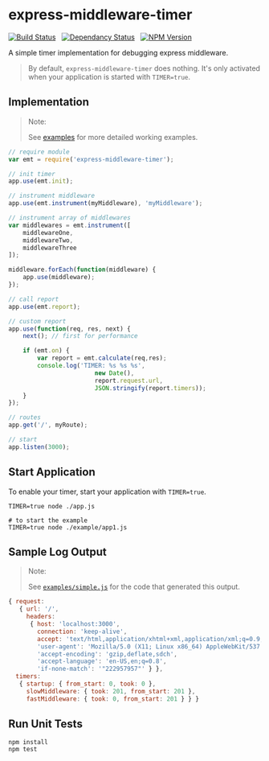 express-middleware-timer
========================

[![Build Status](https://travis-ci.org/yp-engineering/express-middleware-timer.png?branch=master)](https://travis-ci.org/yp-engineering/express-middleware-timer) &nbsp; [![Dependancy Status](https://david-dm.org/yp-engineering/express-middleware-timer.png)](https://david-dm.org/yp-engineering/express-middleware-timer) &nbsp; [![NPM Version](https://badge.fury.io/js/express-middleware-timer.png)](https://badge.fury.io/js/express-middleware-timer)


A simple timer implementation for debugging express middleware.

> By default, `express-middleware-timer` does nothing. It's only activated
> when your application is started with `TIMER=true`.

Implementation
--------------

> Note:
>
> See [examples](examples) for more detailed working examples.

``` javascript
// require module
var emt = require('express-middleware-timer');

// init timer
app.use(emt.init);

// instrument middleware
app.use(emt.instrument(myMiddleware), 'myMiddleware');

// instrument array of middlewares
var middlewares = emt.instrument([
    middlewareOne,
    middlewareTwo,
    middlewareThree
]);

middleware.forEach(function(middleware) {
    app.use(middleware);
});

// call report
app.use(emt.report);

// custom report
app.use(function(req, res, next) {
    next(); // first for performance

    if (emt.on) {
        var report = emt.calculate(req,res);
        console.log('TIMER: %s %s %s',
                        new Date(),
                        report.request.url,
                        JSON.stringify(report.timers));
    }
});

// routes
app.get('/', myRoute);

// start
app.listen(3000);
```

Start Application
-----------------

To enable your timer, start your application with `TIMER=true`.

``` shell
TIMER=true node ./app.js

# to start the example
TIMER=true node ./example/app1.js
```

Sample Log Output
-----------------

> Note:
>
> See [`examples/simple.js`](examples/simple.js) for the code that generated this output.

``` javascript
{ request:
   { url: '/',
     headers:
      { host: 'localhost:3000',
        connection: 'keep-alive',
        accept: 'text/html,application/xhtml+xml,application/xml;q=0.9,image/webp,*/*;q=0.8',
        'user-agent': 'Mozilla/5.0 (X11; Linux x86_64) AppleWebKit/537.36 (KHTML, like Gecko) Ubuntu Chromium/30.0.1599.114 Chrome/30.0.1599.114 Safari/537.36',
        'accept-encoding': 'gzip,deflate,sdch',
        'accept-language': 'en-US,en;q=0.8',
        'if-none-match': '"222957957"' } },
  timers:
   { startup: { from_start: 0, took: 0 },
     slowMiddleware: { took: 201, from_start: 201 },
     fastMiddleware: { took: 0, from_start: 201 } } }
```

Run Unit Tests
--------------

``` shell
npm install
npm test
```

